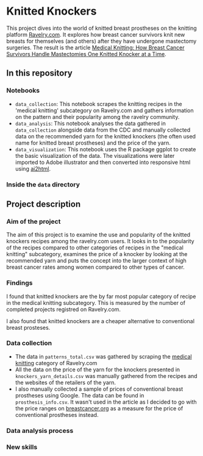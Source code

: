 # Knitted Knockers
This project dives into the world of knitted breast prostheses on the knitting platform [Ravelry.com](https://www.ravelry.com/). It explores how breast cancer survivors knit new breasts for themselves (and others) after they have undergone mastectomy surgeries. 
The result is the article [Medical Knitting: How Breast Cancer Survivors Handle Mastectomies One Knitted Knocker at a Time](https://laurabejder.com/knitting/).

## In this repository
### Notebooks
- `data_collection`: This notebook scrapes the knitting recipes in the 'medical knitting' subcategory on Ravelry.com and gathers information on the pattern and their popularity among the ravelry community. 
- `data_analysis`: This notebook analyses the data gathered in `data_collection` alongside data from the CDC and manually collected data on the recommended yarn for the knitted knockers (the often used name for knitted breast prostheses) and the price of the yarn.
- `data_visualization`: This notebook uses the R package ggplot to create the basic visualization of the data. The visualizations were later imported to Adobe illustrator and then converted into responsive html using [ai2html](http://ai2html.org/). 

### Inside the `data` directory

## Project description

### Aim of the project
The aim of this project is to examine the use and popularity of the knitted knockers recipes among the ravelry.com users. It looks in to the popularity of the recipes compared to other categories of recipes in the "medical knitting" subcategory, examines the price of a knocker by looking at the recommended yarn and puts the concept into the larger context of high breast cancer rates among women compared to other types of cancer. 

### Findings
I found that knitted knockers are the by far most popular category of recipe in the medical knitting subcategory. This is measured by the number of completed projects registred on Ravelry.com. 

I also found that knitted knockers are a cheaper alternative to conventional breast prosteses.

### Data collection

- The data in `patterns_total.csv` was gathered by scraping the [medical knitting](https://www.ravelry.com/patterns/search#pc=medical&sort=popularity&view=captioned_thumbs) category of Ravelry.com
- All the data on the price of the yarn for the knockers presented in `knockers_yarn_details.csv` was manually gathered from the recipes and the websites of the retailers of the yarn. 
- I also manually collected a sample of prices of conventional breast prostheses using Google. The data can be found in `prosthesis_info.csv`. It wasn't used in the article as I decided to go with the price ranges on [breastcancer.org](https://www.breastcancer.org/treatment/surgery/breast-forms/types) as a measure for the price of conventional prostheses instead. 

### Data analysis process

### New skills
